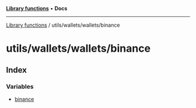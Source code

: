 [**Library functions**](../../../../README.md) • **Docs**

***

[Library functions](../../../../modules.md) / utils/wallets/wallets/binance

# utils/wallets/wallets/binance

## Index

### Variables

- [binance](variables/binance.md)
